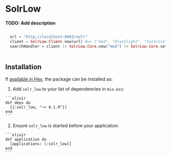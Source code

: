 # SolrLow

**TODO: Add description**


```elixir

  url = "http://localhost:8983/solr"
  client = SolrLow.Client.new(url) #=> ["med", "blacklight", "testcore"]
  searchHandler = client |> SolrLow.Core.new("med") |> SolrLow.Core.set_handler("search")
  


```

## Installation

If [available in Hex](https://hex.pm/docs/publish), the package can be installed as:

  1. Add `solr_low` to your list of dependencies in `mix.exs`:

    ```elixir
    def deps do
      [{:solr_low, "~> 0.1.0"}]
    end
    ```

  2. Ensure `solr_low` is started before your application:

    ```elixir
    def application do
      [applications: [:solr_low]]
    end
    ```


